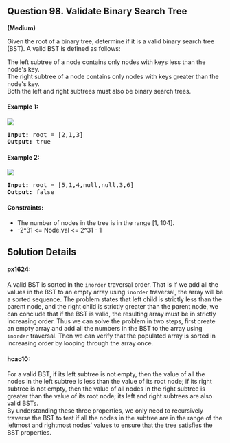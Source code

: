 ## Question 98.   Validate Binary Search Tree
**(Medium)**  

Given the root of a binary tree, determine if it is a valid binary search tree (BST).
A valid BST is defined as follows:

The left subtree of a node contains only nodes with keys less than the node's key.<br>
The right subtree of a node contains only nodes with keys greater than the node's key.<br>
Both the left and right subtrees must also be binary search trees.<br>

#### Example 1:
<img src="https://assets.leetcode.com/uploads/2020/12/01/tree1.jpg">
<pre>
<b>Input:</b> root = [2,1,3]
<b>Output:</b> true 
</pre>

#### Example 2:
<img src="https://assets.leetcode.com/uploads/2020/12/01/tree2.jpg">
<pre>
<b>Input:</b> root = [5,1,4,null,null,3,6]
<b>Output:</b> false
</pre>

#### Constraints:

* The number of nodes in the tree is in the range [1, 104].
* -2^31 <= Node.val <= 2^31 - 1


## Solution Details

#### px1624:
A valid BST is sorted in the `inorder` traversal order. That is if we add all the values in the BST to an empty array using `inorder` traversal, the array will be a sorted sequence. The problem states that left child is strictly less than the parent node, and the right child is strictly greater than the parent node, we can conclude that if the BST is valid, the resulting array must be in strictly increasing order. Thus we can solve the problem in two steps, first create an empty array and add all the numbers in the BST to the array using `inorder` traversal. Then we can verify that the populated array is sorted in increasing order by looping through the array once.

#### hcao10:
For a valid BST, 
if its left subtree is not empty, then the value of all the nodes in the left subtree is less than the value of its root node; 
if its right subtree is not empty, then the value of all nodes in the right subtree is greater than the value of its root node; 
its left and right subtrees are also valid BSTs.  
By understanding these three properties, we only need to recursively traverse the BST to test if all the nodes in the subtree are in the range of the leftmost and rightmost nodes' values to ensure that the tree satisfies the BST properties. 
